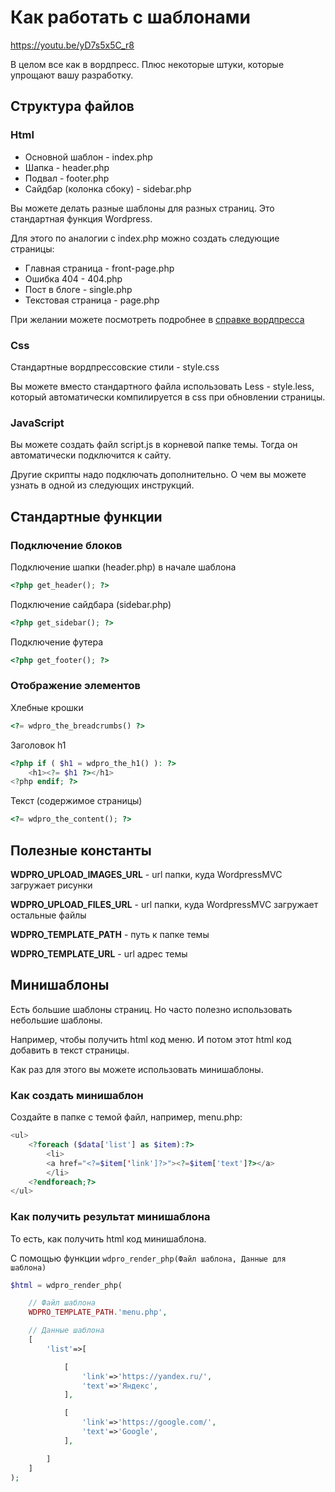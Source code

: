 # Как работать с шаблонами

<https://youtu.be/yD7s5x5C_r8>



В целом все как в вордпресс. Плюс некоторые штуки, которые упрощают вашу разработку.

## Структура файлов

### Html

- Основной шаблон - index.php
- Шапка - header.php
- Подвал - footer.php
- Сайдбар (колонка сбоку) - sidebar.php

Вы можете делать разные шаблоны для разных страниц. Это стандартная функция Wordpress.

Для этого по аналогии с index.php можно создать следующие страницы:

* Главная страница - front-page.php
* Ошибка 404 - 404.php
* Пост в блоге - single.php
* Текстовая страница - page.php

При желании можете посмотреть подробнее в [справке вордпресса](https://codex.wordpress.org/Иерархия_шаблонов)

### Css

Стандартные вордпрессовские стили - style.css

Вы можете вместо стандартного файла использовать Less - style.less, который автоматически компилируется в css при обновлении страницы.

### JavaScript

Вы можете создать файл script.js в корневой папке темы. Тогда он автоматически подключится к сайту.

Другие скрипты надо подключать дополнительно. О чем вы можете узнать в одной из следующих инструкций.

## Стандартные функции

### Подключение блоков

Подключение шапки (header.php) в начале шаблона

```php
<?php get_header(); ?>
```

Подключение сайдбара (sidebar.php)

```php
<?php get_sidebar(); ?>
```

Подключение футера

```php
<?php get_footer(); ?>
```

### Отображение элементов

Хлебные крошки

```php
<?= wdpro_the_breadcrumbs() ?>
```

Заголовок h1

```php
<?php if ( $h1 = wdpro_the_h1() ): ?>
	<h1><?= $h1 ?></h1>
<?php endif; ?>
```

Текст (содержимое страницы)

```php
<?= wdpro_the_content(); ?>
```



## Полезные константы

**WDPRO_UPLOAD_IMAGES_URL** - url папки, куда WordpressMVC загружает рисунки

**WDPRO_UPLOAD_FILES_URL** - url папки, куда WordpressMVC загружает остальные файлы

**WDPRO_TEMPLATE_PATH** - путь к папке темы

**WDPRO_TEMPLATE_URL** - url адрес темы



## Минишаблоны

Есть большие шаблоны страниц. Но часто полезно использовать небольшие шаблоны.

Например, чтобы получить html код меню. И потом этот html код добавить в текст страницы.

Как раз для этого вы можете использовать минишаблоны.



### Как создать минишаблон

Создайте в папке с темой файл, например, menu.php:

```php
<ul>
    <?foreach ($data['list'] as $item):?>
        <li>
        <a href="<?=$item['link']?>"><?=$item['text']?></a>
        </li>
    <?endforeach;?>
</ul>
```



### Как получить результат минишаблона

То есть, как получить html код минишаблона.

С помощью функции `wdpro_render_php(Файл шаблона, Данные для шаблона)`

```php
$html = wdpro_render_php(

    // Файл шаблона
    WDPRO_TEMPLATE_PATH.'menu.php',

    // Данные шаблона
    [
        'list'=>[

            [
                'link'=>'https://yandex.ru/',
                'text'=>'Яндекс',
            ],

            [
                'link'=>'https://google.com/',
                'text'=>'Google',
            ],

        ]
    ]
);
```




